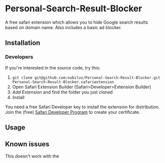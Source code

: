 Personal-Search-Result-Blocker
==============================

A free safari extension which allows you to hide Google search results based on domain name. Also includes a basic ad blocker.

## Installation


### Developers

If you're interested in the source code, try this:

1. `git clone git@github.com:nubilus/Personal-Search-Result-Blocker.git Personal-Search-Result-Blocker.safariextension`
2. Open Safari Extension Builder (Safari>Developer>Extension Builder)
3. *Add Extension* and find the folder you just cloned
5. Install 

You need a free Safari Developer key to install the extension for distribution. Join the (free) [Safari Developer Program](https://developer.apple.com/programs/safari/) to create your certificate.


## Usage




## Known issues

This doesn't work with the 